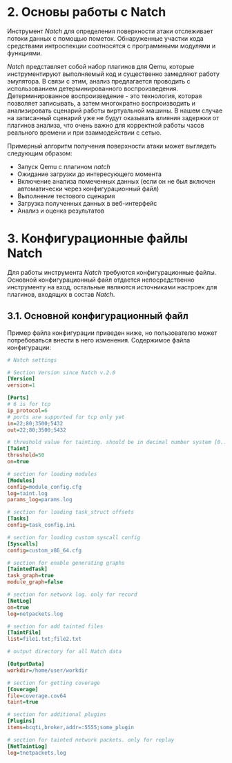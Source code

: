 
# 2. Основы работы с Natch

Инструмент *Natch* для определения поверхности атаки отслеживает потоки данных с помощью пометок.
Обнаруженные участки кода средствами интроспекции соотносятся с программными модулями и функциями.

*Natch* представляет собой набор плагинов для Qemu, которые инструментируют
выполняемый код и существенно замедляют работу эмулятора.
В связи с этим, анализ предлагается проводить с использованием детерминированного воспроизведения.
Детерминированное воспроизведение - это технология, которая позволяет записывать, а затем многократно воспроизводить и анализировать
сценарий работы виртуальной машины.
В нашем случае на записанный сценарий уже не будут оказывать влияния задержки от плагинов анализа,
что очень важно для корректной работы часов реального времени и при взаимодействии с сетью.

Примерный алгоритм получения поверхности атаки может выглядеть следующим образом:

*  Запуск Qemu с плагином *natch*
*  Ожидание загрузки до интересующего момента
*  Включение анализа помеченных данных (если он не был включен автоматически через конфигурационный файл)
*  Выполнение тестового сценария
*  Загрузка полученных данных в веб-интерфейс
*  Анализ и оценка результатов

# <a name="natch_config"></a> 3. Конфигурационные файлы Natch

Для работы инструмента *Natch* требуются конфигурационные файлы. Основной конфигурационный файл отдается непосредственно инструменту на вход, остальные являются источниками настроек для плагинов, входящих в состав *Natch*.

## <a name="main_config"></a> 3.1. Основной конфигурационный файл

Пример файла конфигурации приведен ниже, но пользователю может потребоваться внести в него изменения.
Содержимое файла конфигурации:

```ini
# Natch settings

# Section Version since Natch v.2.0
[Version]
version=1

[Ports]
# 6 is for tcp
ip_protocol=6
# ports are supported for tcp only yet
in=22;80;3500;5432
out=22;80;3500;5432

# threshold value for tainting. should be in decimal number system [0..255]
[Taint]
threshold=50
on=true

# section for loading modules
[Modules]
config=module_config.cfg
log=taint.log
params_log=params.log

# section for loading task_struct offsets
[Tasks]
config=task_config.ini

# section for loading custom syscall config
[Syscalls]
config=custom_x86_64.cfg

# section for enable generating graphs
[TaintedTask]
task_graph=true
module_graph=false

# section for network log. only for record
[NetLog]
on=true
log=netpackets.log

# section for add tainted files
[TaintFile]
list=file1.txt;file2.txt

# output directory for all Natch data

[OutputData]
workdir=/home/user/workdir

# section for getting coverage
[Coverage]
file=coverage.cov64
taint=true

# section for additional plugins
[Plugins]
items=bcqti,broker,addr=:5555;some_plugin

# section for tainted network packets. only for replay
[NetTaintLog]
log=tnetpackets.log
```


